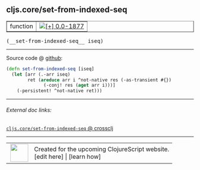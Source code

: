 ## cljs.core/set-from-indexed-seq



 <table border="1">
<tr>
<td>function</td>
<td><a href="https://github.com/cljsinfo/cljs-api-docs/tree/0.0-1877"><img valign="middle" alt="[+] 0.0-1877" title="Added in 0.0-1877" src="https://img.shields.io/badge/+-0.0--1877-lightgrey.svg"></a> </td>
</tr>
</table>


 <samp>
(__set-from-indexed-seq__ iseq)<br>
</samp>

---







Source code @ [github](https://github.com/clojure/clojurescript/blob/r2060/src/cljs/cljs/core.cljs#L6236-L6240):

```clj
(defn set-from-indexed-seq [iseq]
  (let [arr (.-arr iseq)
        ret (areduce arr i ^not-native res (-as-transient #{})
              (-conj! res (aget arr i)))]
    (-persistent! ^not-native ret)))
```

<!--
Repo - tag - source tree - lines:

 <pre>
clojurescript @ r2060
└── src
    └── cljs
        └── cljs
            └── <ins>[core.cljs:6236-6240](https://github.com/clojure/clojurescript/blob/r2060/src/cljs/cljs/core.cljs#L6236-L6240)</ins>
</pre>

-->

---



###### External doc links:

[`cljs.core/set-from-indexed-seq` @ crossclj](http://crossclj.info/fun/cljs.core.cljs/set-from-indexed-seq.html)<br>

---

 <table>
<tr><td>
<img valign="middle" align="right" width="48px" src="http://i.imgur.com/Hi20huC.png">
</td><td>
Created for the upcoming ClojureScript website.<br>
[edit here] | [learn how]
</td></tr></table>

[edit here]:https://github.com/cljsinfo/cljs-api-docs/blob/master/cljsdoc/cljs.core_set-from-indexed-seq.cljsdoc
[learn how]:https://github.com/cljsinfo/cljs-api-docs/wiki/cljsdoc-files

<!--

This information was too distracting to show to readers, but I'll leave it
commented here since it is helpful to:

- pretty-print the data used to generate this document
- and show how to retrieve that data



The API data for this symbol:

```clj
{:ns "cljs.core",
 :name "set-from-indexed-seq",
 :type "function",
 :signature ["[iseq]"],
 :source {:code "(defn set-from-indexed-seq [iseq]\n  (let [arr (.-arr iseq)\n        ret (areduce arr i ^not-native res (-as-transient #{})\n              (-conj! res (aget arr i)))]\n    (-persistent! ^not-native ret)))",
          :title "Source code",
          :repo "clojurescript",
          :tag "r2060",
          :filename "src/cljs/cljs/core.cljs",
          :lines [6236 6240]},
 :full-name "cljs.core/set-from-indexed-seq",
 :full-name-encode "cljs.core_set-from-indexed-seq",
 :history [["+" "0.0-1877"]]}

```

Retrieve the API data for this symbol:

```clj
;; from Clojure REPL
(require '[clojure.edn :as edn])
(-> (slurp "https://raw.githubusercontent.com/cljsinfo/cljs-api-docs/catalog/cljs-api.edn")
    (edn/read-string)
    (get-in [:symbols "cljs.core/set-from-indexed-seq"]))
```

-->
